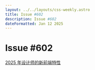 ```yaml
---
layout: ../../layouts/css-weekly.astro
title: Issue #602
description: Issue #602
dateFormatted: Jan 12 2025
---
```


# Issue #602

[2025 年设计师的新前端特性](./new-front-end-features.md)
